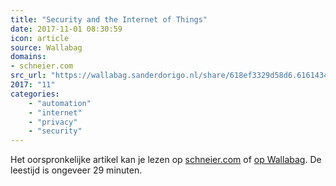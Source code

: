 ```yaml
---
title: "Security and the Internet of Things"
date: 2017-11-01 08:30:59
icon: article
source: Wallabag
domains:
- schneier.com
src_url: "https://wallabag.sanderdorigo.nl/share/618ef3329d58d6.61614346"
2017: "11"
categories:
    - "automation"
    - "internet"
    - "privacy"
    - "security"
---
```

Het oorspronkelijke artikel kan je lezen op [schneier.com](https://www.schneier.com/blog/archives/2017/02/security_and_th.html) of [op Wallabag](https://wallabag.sanderdorigo.nl/share/618ef3329d58d6.61614346). De leestijd is ongeveer 29 minuten.